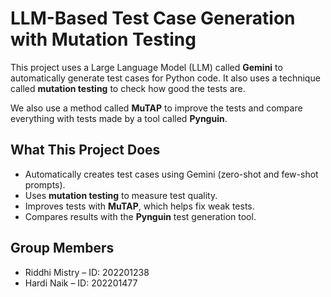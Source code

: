 # LLM-Based Test Case Generation with Mutation Testing

This project uses a Large Language Model (LLM) called **Gemini** to automatically generate test cases for Python code. It also uses a technique called **mutation testing** to check how good the tests are.

We also use a method called **MuTAP** to improve the tests and compare everything with tests made by a tool called **Pynguin**.

## What This Project Does

- Automatically creates test cases using Gemini (zero-shot and few-shot prompts).
- Uses **mutation testing** to measure test quality.
- Improves tests with **MuTAP**, which helps fix weak tests.
- Compares results with the **Pynguin** test generation tool.

## Group Members
- Riddhi Mistry – ID: 202201238  
- Hardi Naik – ID: 202201477
